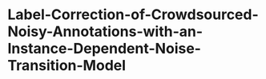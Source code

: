 # Label-Correction-of-Crowdsourced-Noisy-Annotations-with-an-Instance-Dependent-Noise-Transition-Model